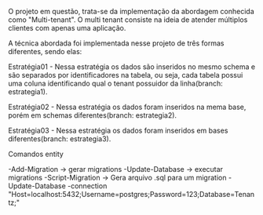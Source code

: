 O projeto em questão, trata-se da implementação da abordagem conhecida como "Multi-tenant". O multi tenant consiste na ideia de atender múltiplos clientes com apenas uma aplicação.


A técnica abordada foi implementada nesse projeto de três formas diferentes, sendo elas:

Estratégia01 - Nessa estratégia os dados são inseridos no mesmo schema e são separados por identificadores na tabela, ou seja, cada tabela possui uma coluna identificando qual o tenant possuidor da linha(branch: estrategia1).

Estratégia02 - Nessa estratégia os dados foram inseridos na mema base, porém em schemas diferentes(branch: estrategia2).

Estratégia03 - Nessa estratégia os dados foram inseridos em bases diferentes(branch: estrategia3).


Comandos entity

-Add-Migration -> gerar migrations
-Update-Database -> executar migrations
-Script-Migration -> Gera arquivo .sql para um migration
-Update-Database -connection "Host=localhost:5432;Username=postgres;Password=123;Database=Tenantz;"
